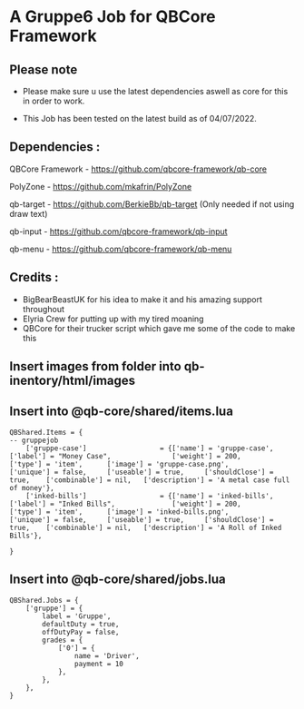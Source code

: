 # A Gruppe6 Job for QBCore Framework




## Please note

- Please make sure u use the latest dependencies aswell as core for this in order to work.

- This Job has been tested on the latest build as of 04/07/2022.


## Dependencies :

QBCore Framework - https://github.com/qbcore-framework/qb-core

PolyZone - https://github.com/mkafrin/PolyZone

qb-target - https://github.com/BerkieBb/qb-target (Only needed if not using draw text)

qb-input - https://github.com/qbcore-framework/qb-input

qb-menu - https://github.com/qbcore-framework/qb-menu


## Credits : 

- BigBearBeastUK for his idea to make it and his amazing support throughout
- Elyria Crew for putting up with my tired moaning
- QBCore for their trucker script which gave me some of the code to make this

## Insert images from folder into qb-inentory/html/images

## Insert into @qb-core/shared/items.lua 

```
QBShared.Items = {
-- gruppejob
	['gruppe-case'] 		     	 = {['name'] = 'gruppe-case', 		     	 	['label'] = "Money Case", 	        	['weight'] = 200, 	   	['type'] = 'item',   	['image'] = 'gruppe-case.png',       	['unique'] = false, 	['useable'] = true, 	['shouldClose'] = true,    ['combinable'] = nil,   ['description'] = 'A metal case full of money'},
	['inked-bills'] 		     	 = {['name'] = 'inked-bills', 		     	 	['label'] = "Inked Bills", 	        	['weight'] = 200, 	   	['type'] = 'item',   	['image'] = 'inked-bills.png',       	['unique'] = false, 	['useable'] = true, 	['shouldClose'] = true,    ['combinable'] = nil,   ['description'] = 'A Roll of Inked Bills'},

}

```
## Insert into @qb-core/shared/jobs.lua 
```
QBShared.Jobs = {
    ['gruppe'] = {
		label = 'Gruppe',
		defaultDuty = true,
		offDutyPay = false,
		grades = {
            ['0'] = {
                name = 'Driver',
                payment = 10
            },
        },
	},
}		
```
